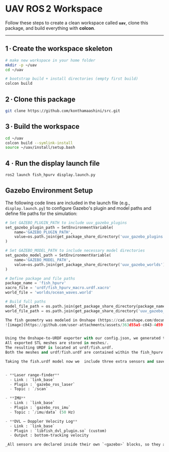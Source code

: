 # UAV ROS 2 Workspace 

Follow these steps to create a clean workspace called **`uav`**, clone this package, and build everything with **colcon**.

---

## 1 · Create the workspace skeleton
```bash
# make new workspace in your home folder
mkdir -p ~/uav
cd ~/uav

# bootstrap build + install directories (empty first build)
colcon build
```
## 2 · Clone this package
```bash
git clone https://github.com/konthamaashini/src.git
```
## 3 · Build the workspace
```bash
cd ~/uav
colcon build --symlink-install
source ~/uav/install/setup.bash
```
## 4 · Run the display launch file
```bash
ros2 launch fish_hpurv display.launch.py
```


## Gazebo Environment Setup
The following code lines are included in the launch file (e.g., `display.launch.py`) to configure Gazebo's plugin and model paths and define file paths for the simulation:

```python
# Set GAZEBO_PLUGIN_PATH to include uuv_gazebo_plugins
set_gazebo_plugin_path = SetEnvironmentVariable(
    name='GAZEBO_PLUGIN_PATH',
    value=os.path.join(get_package_share_directory('uuv_gazebo_plugins'), 'lib')
)

# Set GAZEBO_MODEL_PATH to include necessary model directories
set_gazebo_model_path = SetEnvironmentVariable(
    name='GAZEBO_MODEL_PATH',
    value=os.path.join(get_package_share_directory('uuv_gazebo_worlds'), 'models')
)

# Define package and file paths
package_name = 'fish_hpurv'
xacro_file = 'urdf/fish_hpurv_macro.urdf.xacro'
world_file = 'worlds/ocean_waves.world'

# Build full paths
model_file_path = os.path.join(get_package_share_directory(package_name), xacro_file)
world_file_path = os.path.join(get_package_share_directory('uuv_gazebo_worlds'), world_file)

The fish geometry was modeled in Onshape (https://cad.onshape.com/documents/aaca298587ed8e68033344ff/w/b1920aaef25add5d3ec70db8/e/f61702870397c57547016114?renderMode=0&uiState=682af8d07aab7f5080a9108d).
![image](https://github.com/user-attachments/assets/363d55a5-c043-4d59-a68d-9513f89ab172)


Using the Onshape‑to‑URDF exporter with our config.json, we generated the URDF.
All exported STL meshes are stored in meshes/.
The resulting URDF is located at urdf/fish.urdf.
Both the meshes and urdf/fish.urdf are contained within the fish_hpurv package.

Taking the fish.urdf model now we  include three extra sensors and save it as fish_hpurv_macro.urdf under the ~/uav/src/fish_hpurv/urdf:


- **Laser range‑finder**  
  - Link : `link_base`  
  - Plugin : `gazebo_ros_laser`  
  - Topic : `/scan`

- **IMU**  
  - Link : `link_base`  
  - Plugin : `gazebo_ros_imu`  
  - Topic : `/imu/data` (50 Hz)

- **DVL – Doppler Velocity Log**  
  - Link : `link_base`  
  - Plugin : `libfish_dvl_plugin.so` (custom)  
  - Output : bottom‑tracking velocity

_All sensors are declared inside their own `<gazebo>` blocks, so they are spawned automatically when the model loads in Gazebo._
